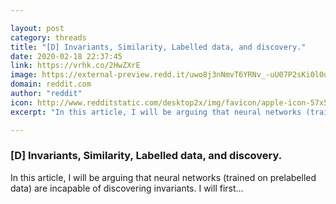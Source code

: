 ```yaml
---

layout: post
category: threads
title: "[D] Invariants, Similarity, Labelled data, and discovery."
date: 2020-02-18 22:37:45
link: https://vrhk.co/2HwZXrE
image: https://external-preview.redd.it/uwo8j3nNmvT6YRNv_-uU07P2sKi0l0u3lALIj-8hijo.png?width=1200&height=628.272251309&auto=webp&s=dd8884bc58767a234c4fc8c5ddb3ae86451dd050
domain: reddit.com
author: "reddit"
icon: http://www.redditstatic.com/desktop2x/img/favicon/apple-icon-57x57.png
excerpt: "In this article, I will be arguing that neural networks (trained on prelabelled data) are incapable of discovering invariants. I will first..."

---
```


### [D] Invariants, Similarity, Labelled data, and discovery.

In this article, I will be arguing that neural networks (trained on prelabelled data) are incapable of discovering invariants. I will first...